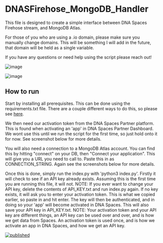 # DNASFirehose_MongoDB_Handler

This file is designed to create a simple interface between DNA Spaces Firehose stream, and MongoDB Atlas.

For those of you who are using a .io domain, please make sure you manually change domains.
This will be something I will add in the future, that domain will be held as a single variable.

If you have any questions or need help using the script please reach out!



![image](https://user-images.githubusercontent.com/14348411/128566457-8de0e8c7-dc33-4931-929b-553d124cd27b.png)

![image](https://user-images.githubusercontent.com/14348411/128566477-3a23252f-96b4-46f2-8535-554a6d32d946.png)

## How to run

Start by installing all prerequisites.
This can be done using the requirements.txt file.
There are a couple different ways to do this, so please see [here](https://pip.pypa.io/en/stable/cli/pip_install/#example-requirements-file).

We then need our activation token from the DNA Spaces Partner platform.
This is found when activating an 'app' in DNA Spaces Partner Dashboard.
We wont use this until we run the script for the first time, so just hold onto it for now.
See screenshot below for more details.

You will also need a connection to a MongoDB Atlas account.
You can find this by hitting "connect" on your DB, then "Connect your application".
This will give you a URL you need to call to.
Paste this in as CONNECTION_STRING.
Again see the screenshots below for more details.

Once this is done, simply run the index.py with 'python3 index.py'.
Firstly it will check to see if an API key already exists.
Assuming this is the first time you are running this file, it will not.
NOTE: If you ever want to change your API key, delete the contents of API_KEY.txt and run index.py again.
If no key exists, it will ask you to enter your activation token.
This is what we copied earlier, so paste in and hit enter.
The key will then be authenticated, and in doing so your 'app' will become activated in DNA Spaces.
This will also save your API key in API_KEY.txt.
NOTE: Your activation token and your API key are different things, an API key can be used over and over, and is how we get data from Spaces. An activation token is used once, and is how we activate an app in DNA Spaces, and how we get an API key.

[![published](https://static.production.devnetcloud.com/codeexchange/assets/images/devnet-published.svg)](https://developer.cisco.com/codeexchange/github/repo/SimonLight001/DNASFirehose_MongoDB_Handler)